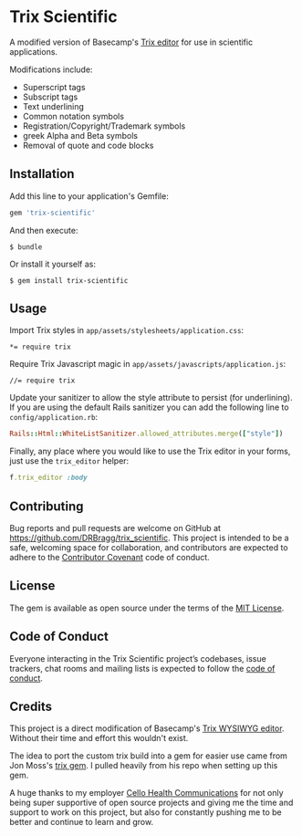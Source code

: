 # Trix Scientific

A modified version of Basecamp's [Trix editor](http://trix-editor.org) for use in scientific applications.

Modifications include:
* Superscript tags
* Subscript tags
* Text underlining
* Common notation symbols
* Registration/Copyright/Trademark symbols
* greek Alpha and Beta symbols
* Removal of quote and code blocks

## Installation

Add this line to your application's Gemfile:

```ruby
gem 'trix-scientific'
```

And then execute:

    $ bundle

Or install it yourself as:

    $ gem install trix-scientific

## Usage

Import Trix styles in `app/assets/stylesheets/application.css`:

```
*= require trix
```

Require Trix Javascript magic in `app/assets/javascripts/application.js`:

```
//= require trix
```

Update your sanitizer to allow the style attribute to persist (for underlining). If you are using the default Rails sanitizer you can add the following line to `config/application.rb`:

```ruby
Rails::Html::WhiteListSanitizer.allowed_attributes.merge(["style"])
```

Finally, any place where you would like to use the Trix editor in your
forms, just use the `trix_editor` helper:

```ruby
f.trix_editor :body
```

## Contributing

Bug reports and pull requests are welcome on GitHub at https://github.com/DRBragg/trix_scientific. This project is intended to be a safe, welcoming space for collaboration, and contributors are expected to adhere to the [Contributor Covenant](http://contributor-covenant.org) code of conduct.

## License

The gem is available as open source under the terms of the [MIT License](https://opensource.org/licenses/MIT).

## Code of Conduct

Everyone interacting in the Trix Scientific project’s codebases, issue trackers, chat rooms and mailing lists is expected to follow the [code of conduct](https://github.com/DRBragg/trix_scientific/blob/master/CODE_OF_CONDUCT.md).

## Credits

This project is a direct modification of Basecamp's [Trix WYSIWYG editor](http://trix-editor.org).  Without their time and effort this wouldn't exist.

The idea to port the custom trix build into a gem for easier use came from Jon Moss's [trix gem](https://github.com/maclover7/trix). I pulled heavily from his repo when setting up this gem.

A huge thanks to my employer [Cello Health Communications](https://www.cellohealthcommunications.com/) for not only being super supportive of open source projects and giving me the time and support to work on this project, but also for constantly pushing me to be better and continue to learn and grow.
